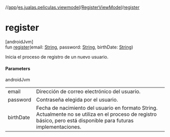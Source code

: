 //[app](../../../index.md)/[es.jualas.peliculas.viewmodel](../index.md)/[RegisterViewModel](index.md)/[register](register.md)

# register

[androidJvm]\
fun [register](register.md)(email: [String](https://kotlinlang.org/api/latest/jvm/stdlib/kotlin-stdlib/kotlin/-string/index.html), password: [String](https://kotlinlang.org/api/latest/jvm/stdlib/kotlin-stdlib/kotlin/-string/index.html), birthDate: [String](https://kotlinlang.org/api/latest/jvm/stdlib/kotlin-stdlib/kotlin/-string/index.html))

Inicia el proceso de registro de un nuevo usuario.

#### Parameters

androidJvm

| | |
|---|---|
| email | Dirección de correo electrónico del usuario. |
| password | Contraseña elegida por el usuario. |
| birthDate | Fecha de nacimiento del usuario en formato String.     Actualmente no se utiliza en el proceso de registro básico,     pero está disponible para futuras implementaciones. |
